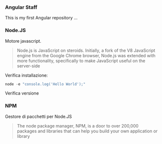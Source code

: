 ### Angular Staff
This is my first Angular repository ...

### Node.JS
Motore javascript.

> Node.js is JavaScript on steroids. Initially, a fork of the V8 JavaScript engine from the Google Chrome browser, Node.js was extended with more functionality, specifically to make JavaScript useful on the server-side

Verifica installazione:
```javascript
node -e "console.log('Hello World');"
```

Verifica versione


### NPM
Gestore di pacchetti per Node.JS
> The node package manager, NPM, is a door to over 200,000 packages and libraries that can help you build your own application or library
